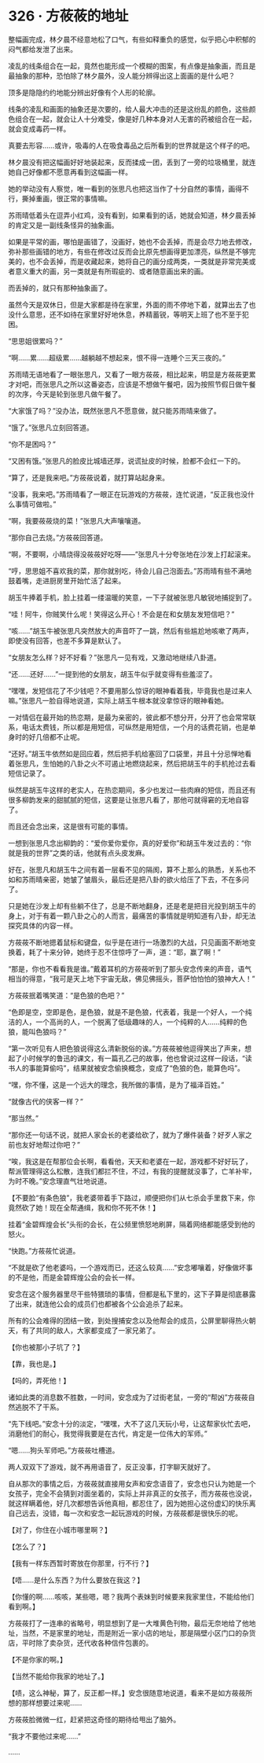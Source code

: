 # 326 · 方莜莜的地址

整幅画完成，林夕晨不经意地松了口气，有些如释重负的感觉，似乎把心中积郁的闷气都给发泄了出来。

凌乱的线条组合在一起，竟然也能形成一个模糊的图案，有点像是抽象画，而且是最抽象的那种，恐怕除了林夕晨外，没人能分辨得出这上面画的是什么吧？

顶多是隐隐约约地能分辨出好像有个人形的轮廓。

线条的凌乱和画面的抽象还是次要的，给人最大冲击的还是这纷乱的颜色，这些颜色组合在一起，就会让人十分难受，像是好几种本身对人无害的药被组合在一起，就会变成毒药一样。

真要去形容……或许，吸毒的人在吸食毒品之后所看到的世界就是这个样子的吧。

林夕晨没有把这幅画好好地装起来，反而揉成一团，丢到了一旁的垃圾桶里，就连她自己好像都不愿意再看到这幅画一样。

她的举动没有人察觉，唯一看到的张思凡也把这当作了十分自然的事情，画得不行，撕掉重画，很正常的事情嘛。

苏雨晴低着头在逗弄小红鸡，没有看到，如果看到的话，她就会知道，林夕晨丢掉的肯定又是一副线条怪异的抽象画。

如果是平常的画，哪怕是画错了，没画好，她也不会丢掉，而是会尽力地去修改，弥补那些画错的地方，有些在修改过反而会比原先想画得更加漂亮，纵然是不够完美的，也不会丢掉，而是收藏起来，她将自己的画分成两类，一类就是非常完美或者意义重大的画，另一类就是有所瑕疵的、或者随意画出来的画。

而丢掉的，就只有那种抽象画了。

虽然今天是双休日，但是大家都是待在家里，外面的雨不停地下着，就算出去了也没什么意思，还不如待在家里好好地休息，养精蓄锐，等明天上班了也不至于犯困。

“思思姐很累吗？”

“啊……累……超级累……越躺越不想起来，恨不得一连睡个三天三夜的。”

苏雨晴无语地看了一眼张思凡，又看了一眼方莜莜，相比起来，明显是方莜莜更累才对吧，而张思凡之所以这番姿态，应该是不想做午餐吧，因为按照节假日做午餐的次序，今天是轮到张思凡做午餐了。

“大家饿了吗？”没办法，既然张思凡不愿意做，就只能苏雨晴来做了。

“饿了。”张思凡立刻回答道。

“你不是困吗？”

“又困有饿。”张思凡的脸皮比城墙还厚，说谎扯皮的时候，脸都不会红一下的。

“算了，还是我来吧。”方莜莜说着，就打算站起身来。

“没事，我来吧。”苏雨晴看了一眼正在玩游戏的方莜莜，连忙说道，“反正我也没什么事情可做啦。”

“啊，我要莜莜烧的菜！”张思凡大声嚷嚷道。

“那你自己去烧。”方莜莜回答道。

“啊，不要啊，小晴烧得没莜莜好吃呀——”张思凡十分夸张地在沙发上打起滚来。

“哼，思思姐不喜欢我的菜，那你就别吃，待会儿自己泡面去。”苏雨晴有些不满地鼓着嘴，走进厨房里开始忙活了起来。

胡玉牛捧着手机，脸上挂着一缕温暖的笑意，一下子就被张思凡敏锐地捕捉到了。

“哇！阿牛，你贼笑什么呢！笑得这么开心！不会是在和女朋友发短信吧？”

“咳……”胡玉牛被张思凡突然放大的声音吓了一跳，然后有些尴尬地咳嗽了两声，即使没有回答，也差不多算是默认了。

“女朋友怎么样？好不好看？”张思凡一见有戏，又激动地继续八卦道。

“还……还好……”一提到他的女朋友，胡玉牛似乎就变得有些羞涩了。

“嘿嘿，发短信花了不少钱吧？不要用那么惊讶的眼神看着我，毕竟我也是过来人嘛。”张思凡一脸自得地说道，实际上胡玉牛根本就没拿惊讶的眼神看她。

一对情侣在最开始的热恋期，是最为亲密的，彼此都不想分开，分开了也会常常联系，电话太费钱，所以都是用短信，可纵然是用短信，一个月的话费花销，也是单身时的好几倍都不止呢。

“还好。”胡玉牛依然如是回应着，然后把手机给塞回了口袋里，并且十分忌惮地看着张思凡，生怕她的八卦之火不可遏止地燃烧起来，然后把胡玉牛的手机抢过去看短信记录了。

纵然是胡玉牛这样的老实人，在热恋期间，多少也发过一些肉麻的短信，而且还有很多柳韵发来的甜腻腻的短信，这要是让张思凡看了，那他可就得窘的无地自容了。

而且还会念出来，这是很有可能的事情。

一想到张思凡念出柳韵的：“爱你爱你爱你，真的好爱你”和胡玉牛发过去的：“你就是我的世界”之类的话，他就有点头皮发麻。

好在，张思凡和胡玉牛之间有着一层看不见的隔阂，算不上那么的熟悉，关系也不如和苏雨晴亲密，她皱了皱眉头，最后还是把八卦的欲火给压了下去，不在多问了。

只是她在沙发上却有些躺不住了，总是不断地翻身，还是老是把目光投到胡玉牛的身上，对于有着一颗八卦之心的人而言，最痛苦的事情就是明知道有八卦，却无法探究具体的内容一样。

方莜莜不断地摁着鼠标和键盘，似乎是在进行一场激烈的大战，只见画面不断地变换着，耗了十来分钟，她终于忍不住惊呼了一声，道：“耶，赢了啊！”

“那是，你也不看看我是谁。”戴着耳机的方莜莜听到了那头安念传来的声音，语气相当的得意，“我可是天上地下宇宙无敌，佛见佛摇头，菩萨怕怕怕的狼神大人！”

方莜莜抿着嘴笑道：“是色狼的色吧？”

“色即是空，空即是色，是色狼，就是不是色狼，代表着，我是一个好人，一个纯洁的人，一个高尚的人，一个脱离了低级趣味的人，一个纯粹的人……纯粹的色狼，能叫色狼吗？”

“第一次听见有人把色狼说得这么清新脱俗的诶。”方莜莜被他逗得笑出了声来，想起了小时候学的鲁迅的课文，有一篇孔乙己的故事，他也曾说过这样一段话，“读书人的事能算偷吗”，结果就被安念偷换概念，变成了“色狼的色，能算色吗”。

“嘿，你不懂，这是一个远大的理念，我所做的事情，是为了福泽百姓。”

“就像古代的侠客一样？”

“那当然。”

“那你还一句话不说，就把人家会长的老婆给砍了，就为了爆件装备？好歹人家之前也友好地帮过你吧？”

“唉，我这是在帮那位会长啊，看看他，天天和老婆在一起，游戏都不好好玩了，帮派管理得这么松散，连我们都拦不住，不过，有我的提醒就没事了，亡羊补牢，为时不晚。”安念理直气壮地说道。

【不要脸“有条色狼”，我老婆带着手下路过，顺便把你们从七杀会手里救下来，你竟然砍了她！现在全帮通缉，我和你不死不休！】

挂着“金碧辉煌会长”头衔的会长，在公频里愤怒地刷屏，隔着网络都能感受到他的怒火。

“快跑。”方莜莜忙说道。

“不就是砍了他老婆吗，一个游戏而已，还这么较真……”安念嘟嚷着，好像做坏事的不是他，而是金碧辉煌公会的会长一样。

安念在这个服务器里尽干些特猥琐的事情，但都是私下里的，这下子算是彻底暴露了出来，就连他公会的成员们也都被各个公会追杀了起来。

所有的公会难得的团结一致，到处搜捕安念以及他帮会的成员，公屏里聊得热火朝天，有了共同的敌人，大家都变成了一家兄弟了。

【你也被那小子坑了？】

【靠，我也是。】

【吗的，弄死他！】

诸如此类的消息数不胜数，一时间，安念成为了过街老鼠，一旁的“帮凶”方莜莜自然逃脱不了干系。

“先下线吧。”安念十分的淡定，“嘿嘿，大不了这几天玩小号，让这帮家伙忙去吧，消磨他们的耐心，我觉得我要是在古代，肯定是一位伟大的军师。”

“嗯……狗头军师吧。”方莜莜吐槽道。

两人双双下了游戏，就不再用语音了，反正没事，打字聊天就好了。

自从那次的事情之后，方莜莜就直接用女声和安念语音了，安念也只认为她是一个女孩子，完全不会猜到对面坐着的，实际上并非真正的女孩子，而方莜莜也没说，就这样瞒着他，好几次都想告诉他真相，都忍住了，因为她担心这份虚幻的快乐离自己远去，没错，每一次和安念一起玩游戏的时候，方莜莜都是很快乐的呢。

【对了，你住在小城市哪里啊？】

【怎么了？】

【我有一样东西暂时寄放在你那里，行不行？】

【唔……是什么东西？为什么要放在我这？】

【你懂的啊……咳咳，某些嗯，嗯？我两个表妹到时候要来我家里住，不能给他们看到啊。】

方莜莜打了一连串的省略号，明显想到了是一大堆黄色刊物，最后无奈地给了他地址，当然，不是家里的地址，而是附近一家小店的地址，那是隔壁小区门口的杂货店，平时除了卖杂货，还代收各种信件包裹的。

【不是你家的啊。】

【当然不能给你我家的地址了。】

【啧，这么神秘，算了，反正都一样。】安念很随意地说道，看来不是如方莜莜所想的那样想要过来呢……

方莜莜脸微微一红，赶紧把这奇怪的期待给甩出了脑外。

“我才不要他过来呢……”

……

